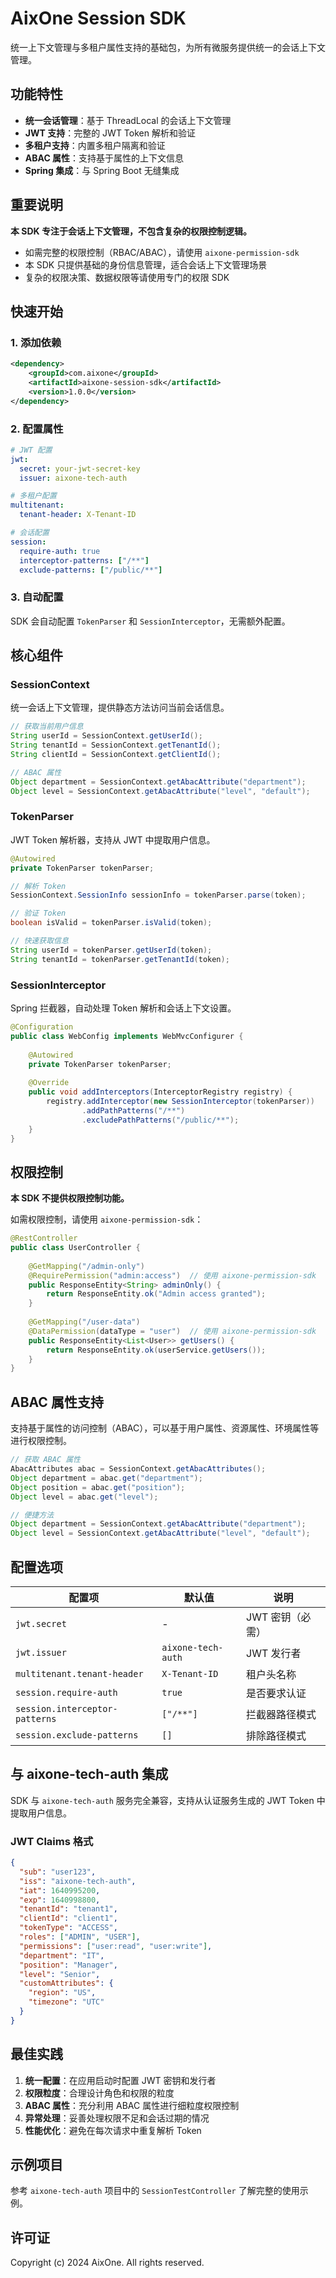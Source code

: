 # AixOne Session SDK

统一上下文管理与多租户属性支持的基础包，为所有微服务提供统一的会话上下文管理。

## 功能特性

- **统一会话管理**：基于 ThreadLocal 的会话上下文管理
- **JWT 支持**：完整的 JWT Token 解析和验证
- **多租户支持**：内置多租户隔离和验证
- **ABAC 属性**：支持基于属性的上下文信息
- **Spring 集成**：与 Spring Boot 无缝集成

## 重要说明

**本 SDK 专注于会话上下文管理，不包含复杂的权限控制逻辑。**

- 如需完整的权限控制（RBAC/ABAC），请使用 `aixone-permission-sdk`
- 本 SDK 只提供基础的身份信息管理，适合会话上下文管理场景
- 复杂的权限决策、数据权限等请使用专门的权限 SDK

## 快速开始

### 1. 添加依赖

```xml
<dependency>
    <groupId>com.aixone</groupId>
    <artifactId>aixone-session-sdk</artifactId>
    <version>1.0.0</version>
</dependency>
```

### 2. 配置属性

```yaml
# JWT 配置
jwt:
  secret: your-jwt-secret-key
  issuer: aixone-tech-auth

# 多租户配置
multitenant:
  tenant-header: X-Tenant-ID

# 会话配置
session:
  require-auth: true
  interceptor-patterns: ["/**"]
  exclude-patterns: ["/public/**"]
```

### 3. 自动配置

SDK 会自动配置 `TokenParser` 和 `SessionInterceptor`，无需额外配置。

## 核心组件

### SessionContext

统一会话上下文管理，提供静态方法访问当前会话信息。

```java
// 获取当前用户信息
String userId = SessionContext.getUserId();
String tenantId = SessionContext.getTenantId();
String clientId = SessionContext.getClientId();

// ABAC 属性
Object department = SessionContext.getAbacAttribute("department");
Object level = SessionContext.getAbacAttribute("level", "default");
```

### TokenParser

JWT Token 解析器，支持从 JWT 中提取用户信息。

```java
@Autowired
private TokenParser tokenParser;

// 解析 Token
SessionContext.SessionInfo sessionInfo = tokenParser.parse(token);

// 验证 Token
boolean isValid = tokenParser.isValid(token);

// 快速获取信息
String userId = tokenParser.getUserId(token);
String tenantId = tokenParser.getTenantId(token);
```

### SessionInterceptor

Spring 拦截器，自动处理 Token 解析和会话上下文设置。

```java
@Configuration
public class WebConfig implements WebMvcConfigurer {
    
    @Autowired
    private TokenParser tokenParser;
    
    @Override
    public void addInterceptors(InterceptorRegistry registry) {
        registry.addInterceptor(new SessionInterceptor(tokenParser))
                .addPathPatterns("/**")
                .excludePathPatterns("/public/**");
    }
}
```

## 权限控制

**本 SDK 不提供权限控制功能。**

如需权限控制，请使用 `aixone-permission-sdk`：

```java
@RestController
public class UserController {
    
    @GetMapping("/admin-only")
    @RequirePermission("admin:access")  // 使用 aixone-permission-sdk
    public ResponseEntity<String> adminOnly() {
        return ResponseEntity.ok("Admin access granted");
    }
    
    @GetMapping("/user-data")
    @DataPermission(dataType = "user")  // 使用 aixone-permission-sdk
    public ResponseEntity<List<User>> getUsers() {
        return ResponseEntity.ok(userService.getUsers());
    }
}
```

## ABAC 属性支持

支持基于属性的访问控制（ABAC），可以基于用户属性、资源属性、环境属性等进行权限控制。

```java
// 获取 ABAC 属性
AbacAttributes abac = SessionContext.getAbacAttributes();
Object department = abac.get("department");
Object position = abac.get("position");
Object level = abac.get("level");

// 便捷方法
Object department = SessionContext.getAbacAttribute("department");
Object level = SessionContext.getAbacAttribute("level", "default");
```

## 配置选项

| 配置项 | 默认值 | 说明 |
|--------|--------|------|
| `jwt.secret` | - | JWT 密钥（必需） |
| `jwt.issuer` | `aixone-tech-auth` | JWT 发行者 |
| `multitenant.tenant-header` | `X-Tenant-ID` | 租户头名称 |
| `session.require-auth` | `true` | 是否要求认证 |
| `session.interceptor-patterns` | `["/**"]` | 拦截器路径模式 |
| `session.exclude-patterns` | `[]` | 排除路径模式 |

## 与 aixone-tech-auth 集成

SDK 与 `aixone-tech-auth` 服务完全兼容，支持从认证服务生成的 JWT Token 中提取用户信息。

### JWT Claims 格式

```json
{
  "sub": "user123",
  "iss": "aixone-tech-auth",
  "iat": 1640995200,
  "exp": 1640998800,
  "tenantId": "tenant1",
  "clientId": "client1",
  "tokenType": "ACCESS",
  "roles": ["ADMIN", "USER"],
  "permissions": ["user:read", "user:write"],
  "department": "IT",
  "position": "Manager",
  "level": "Senior",
  "customAttributes": {
    "region": "US",
    "timezone": "UTC"
  }
}
```

## 最佳实践

1. **统一配置**：在应用启动时配置 JWT 密钥和发行者
2. **权限粒度**：合理设计角色和权限的粒度
3. **ABAC 属性**：充分利用 ABAC 属性进行细粒度权限控制
4. **异常处理**：妥善处理权限不足和会话过期的情况
5. **性能优化**：避免在每次请求中重复解析 Token

## 示例项目

参考 `aixone-tech-auth` 项目中的 `SessionTestController` 了解完整的使用示例。

## 许可证

Copyright (c) 2024 AixOne. All rights reserved.
